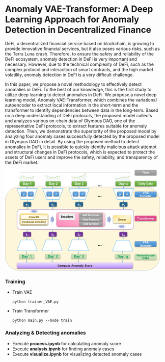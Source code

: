 # Anomaly VAE-Transformer: A Deep Learning Approach for Anomaly Detection in Decentralized Finance

DeFi, a decentralized financial service based on blockchain, is growing to provide innovative financial services, but it also poses various risks, such as the Terra Luna crash. Therefore, to ensure the safety and reliability of the DeFi ecosystem, anomaly detection in DeFi is very important and necessary. However, due to the technical complexity of DeFi, such as the complex protocol and interaction of smart contracts, and the high market volatility, anomaly detection in DeFi is a very difficult challenge. 

In this paper, we propose a novel methodology to effectively detect anomalies in DeFi. To the best of our knowledge, this is the first study to utilize deep learning to detect anomalies in DeFi. We propose a novel deep learning model, Anomaly VAE-Transformer, which combines the variational autoencoder to extract local information in the short-term and the transformer to identify dependencies between data in the long-term. Based on a deep understanding of DeFi protocols, the proposed model collects and analyzes various on-chain data of Olympus DAO, one of the representative DeFi protocols, to extract features suitable for anomaly detection. Then, we demonstrate the superiority of the proposed model by analyzing four anomaly cases successfully detected by the proposed model in Olympus DAO in detail. By using the proposed method to detect anomalies in DeFi, it is possible to quickly identify malicious attack attempt and structural changes in DeFi protocols, which is expected to protect the assets of DeFi users and improve the safety, reliability, and transparency of the DeFi market. 

![Architecture](./fig/fig3.png)

### Training
+ Train VAE
  ```
  python trainer_VAE.py
  ```
  
+ Train Transformer
  ```
  python main.py --mode train
  ```

### Analyzing & Detecting anomalies
+ Execute **process.ipynb** for calculating anomaly score
+ Execute **analysis.ipynb** for finding anomaly cases
+ Execute **visualize.ipynb** for visualizing detected anomaly cases


